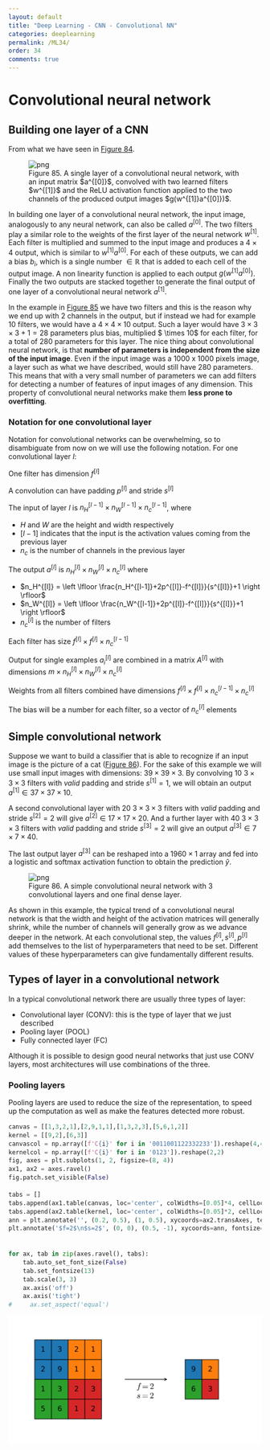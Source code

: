 ```yaml
---
layout: default
title: "Deep Learning - CNN - Convolutional NN"
categories: deeplearning
permalink: /ML34/
order: 34
comments: true
---
```


# Convolutional neural network

## Building one layer of a CNN
From what we have seen in <a href="{{site.basurl}}/ML/ML33#fig:multifilter">Figure 84</a>.


    

<figure id="fig:onelayercnn">
    <img src="{{site.baseurl}}/pages/ML-34-DeepLearningCNN2_files/ML-34-DeepLearningCNN2_2_0.svg" alt="png">
    <figcaption>Figure 85. A single layer of a convolutional neural network, with an input matrix $a^{[0]}$, convolved with two learned filters $w^{[1]}$ and the ReLU activation function applied to the two channels of the produced output images $g(w^{[1]}a^{[0]})$.</figcaption>
</figure>


In building one layer of a convolutional neural network, the input image, analogously to any neural network, can also be called $a^{[0]}$. The two filters play a similar role to the weights of the first layer of the neural network $w^{[1]}$. Each filter is multiplied and summed to the input image and produces a $4\times 4$ output, which is similar to $w^{[1]}a^{[0]}$. For each of these outputs, we can add a bias $b_i$, which is a single number $\in \mathbb{R}$ that is added to each cell of the output image. A non linearity function is applied to each output $g(w^{[1]}a^{[0]})$. Finally the two outputs are stacked together to generate the final output of one layer of a convolutional neural network $a^{[1]}$.

In the example in <a href="#fig:onelayercnn">Figure 85</a> we have two filters and this is the reason why we end up with 2 channels in the output, but if instead we had for example 10 filters, we would have a $4 \times 4 \times 10$ output. Such a layer would have $3 \times 3 \times 3 + 1= 28$ parameters plus bias, multiplied $ \times 10$ for each filter, for a total of $280$ parameters for this layer. The nice thing about convolutional neural network, is that **number of parameters is independent from the size of the input image**. Even if the input image was a 1000 x 1000 pixels image, a layer such as what we have described, would still have 280 parameters. This means that with a very small number of parameters we can add filters for detecting a number of features of input images of any dimension. This property of convolutional neural networks make them **less prone to overfitting**.

### Notation for one convolutional layer

Notation for convolutional networks can be overwhelming, so to disambiguate from now on we will use the following notation. For one convolutional layer $l$:

One filter has dimension $f^{[l]}$

A convolution can have padding $p^{[l]}$ and stride $s^{[l]}$

The input of layer $l$ is $n_H^{[l-1]} \times n_W^{[l-1]} \times n_c^{[l-1]}$, where

* $H$ and $W$ are the height and width respectively
* $[l-1]$ indicates that the input is the activation values coming from the previous layer 
* $n_c$ is the number of channels in the previous layer

The output $a^{[l]}$ is $n_H^{[l]} \times n_W^{[l]} \times n_c^{[l]}$ where

* $n_H^{[l]} = \left \lfloor \frac{n_H^{[l-1]}+2p^{[l]}-f^{[l]}}{s^{[l]}}+1 \right \rfloor$ 
* $n_W^{[l]} = \left \lfloor \frac{n_W^{[l-1]}+2p^{[l]}-f^{[l]}}{s^{[l]}}+1 \right \rfloor$
* $n_c^{[l]}$ is the number of filters

Each filter has size $f^{[l]} \times f^{[l]} \times n_c^{[l-1]}$

Output for single examples $a^{[l]}_i$ are combined in a matrix $A^{[l]}$ with dimensions $m \times n_H^{[l]} \times n_W^{[l]} \times n_c^{[l]}$

Weights from all filters combined have dimensions $f^{[l]} \times f^{[l]} \times n_c^{[l-1]} \times n_c^{[l]}$

The bias will be a number for each filter, so a vector of $n_c^{[l]}$ elements

## Simple convolutional network
Suppose we want to build a classifier that is able to recognize if an input image is the picture of a cat (<a href="#fig:cnn">Figure 86</a>). For the sake of this example we will use small input images with dimensions: $39 \times 39 \times 3$. By convolving 10 $3 \times 3 \times 3$ filters with *valid* padding and stride $s^{[1]}=1$, we will obtain an output $a^{[1]} \in 37 \times 37 \times 10$.

A second convolutional layer with 20 $3\times 3 \times 3$ filters with *valid* padding and stride $s^{[2]}=2$ will give $a^{[2]} \in 17 \times 17 \times 20$. And a further layer with 40 $3 \times 3 \times 3$ filters with *valid* padding and stride $s^{[3]}=2$ will give an output $a^{[3]} \in 7 \times 7 \times 40$.

The last output layer $a^{[3]}$ can be reshaped into a $1960 \times 1$ array and fed into a logistic and softmax activation function to obtain the prediction $\hat{y}$.


    

<figure id="fig:cnn">
    <img src="{{site.baseurl}}/pages/ML-34-DeepLearningCNN2_files/ML-34-DeepLearningCNN2_6_0.svg" alt="png">
    <figcaption>Figure 86. A simple convolutional neural network with 3 convolutional layers and one final dense layer.</figcaption>
</figure>

As shown in this example, the typical trend of a convolutional neural network is that the width and height of the activation matrices will generally shrink, while the number of channels will generally grow as we advance deeper in the network. At each convolutional step, the values $f^{[l]}, s^{[l]}, p^{[l]}$ add themselves to the list of hyperparameters that need to be set. Different values of these hyperparameters can give fundamentally different results.

## Types of layer in a convolutional network
In a typical convolutional network there are usually three types of layer:

* Convolutional layer (CONV): this is the type of layer that we just described 
* Pooling layer (POOL)
* Fully connected layer (FC)

Although it is possible to design good neural networks that just use CONV layers, most architectures will use combinations of the three.

### Pooling layers
Pooling layers are used to reduce the size of the representation, to speed up the computation as well as make the features detected more robust.


```python
canvas = [[1,3,2,1],[2,9,1,1],[1,3,2,3],[5,6,1,2]]
kernel = [[9,2],[6,3]]
canvascol = np.array([f'C{i}' for i in '0011001122332233']).reshape(4,4)
kernelcol = np.array([f'C{i}' for i in '0123']).reshape(2,2)
fig, axes = plt.subplots(1, 2, figsize=(8, 4))
ax1, ax2 = axes.ravel()
fig.patch.set_visible(False)

tabs = []
tabs.append(ax1.table(canvas, loc='center', colWidths=[0.05]*4, cellLoc='center', cellColours=canvascol))
tabs.append(ax2.table(kernel, loc='center', colWidths=[0.05]*2, cellLoc='center', cellColours=kernelcol))
ann = plt.annotate('', (0.2, 0.5), (1, 0.5), xycoords=ax2.transAxes, textcoords=ax1.transAxes, arrowprops=dict(arrowstyle='->'))
plt.annotate('$f=2$\n$s=2$', (0, 0), (0.5, -1), xycoords=ann, fontsize=15, va='top', ha='center')


for ax, tab in zip(axes.ravel(), tabs):
    tab.auto_set_font_size(False)
    tab.set_fontsize(13)
    tab.scale(3, 3)
    ax.axis('off')
    ax.axis('tight')
#     ax.set_aspect('equal')
```


    
![svg](ML-34-DeepLearningCNN2_files/ML-34-DeepLearningCNN2_8_0.svg)
    

